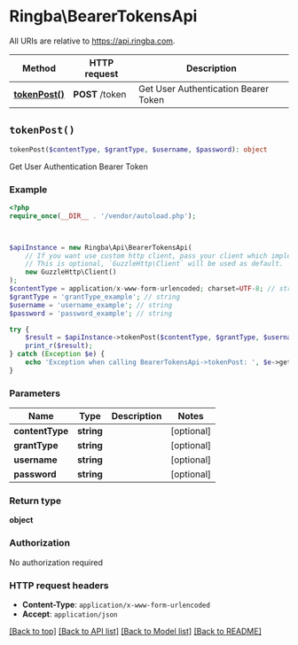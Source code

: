 # Ringba\BearerTokensApi

All URIs are relative to https://api.ringba.com.

Method | HTTP request | Description
------------- | ------------- | -------------
[**tokenPost()**](BearerTokensApi.md#tokenPost) | **POST** /token | Get User Authentication Bearer Token


## `tokenPost()`

```php
tokenPost($contentType, $grantType, $username, $password): object
```

Get User Authentication Bearer Token

### Example

```php
<?php
require_once(__DIR__ . '/vendor/autoload.php');



$apiInstance = new Ringba\Api\BearerTokensApi(
    // If you want use custom http client, pass your client which implements `GuzzleHttp\ClientInterface`.
    // This is optional, `GuzzleHttp\Client` will be used as default.
    new GuzzleHttp\Client()
);
$contentType = application/x-www-form-urlencoded; charset=UTF-8; // string
$grantType = 'grantType_example'; // string
$username = 'username_example'; // string
$password = 'password_example'; // string

try {
    $result = $apiInstance->tokenPost($contentType, $grantType, $username, $password);
    print_r($result);
} catch (Exception $e) {
    echo 'Exception when calling BearerTokensApi->tokenPost: ', $e->getMessage(), PHP_EOL;
}
```

### Parameters

Name | Type | Description  | Notes
------------- | ------------- | ------------- | -------------
 **contentType** | **string**|  | [optional]
 **grantType** | **string**|  | [optional]
 **username** | **string**|  | [optional]
 **password** | **string**|  | [optional]

### Return type

**object**

### Authorization

No authorization required

### HTTP request headers

- **Content-Type**: `application/x-www-form-urlencoded`
- **Accept**: `application/json`

[[Back to top]](#) [[Back to API list]](../../README.md#endpoints)
[[Back to Model list]](../../README.md#models)
[[Back to README]](../../README.md)
